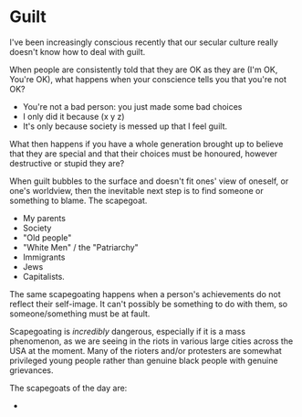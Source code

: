 # Guilt

I've been increasingly conscious recently that our secular culture
really doesn't know how to deal with guilt.

When people are consistently told that they are OK as they are
(I'm OK, You're OK), what happens when your conscience tells
you that you're not OK?

- You're not a bad person: you just made some bad choices
- I only did it because (x y z)
- It's only because society is messed up that I feel guilt.

What then happens if you have a whole generation brought up to
believe that they are special and that their choices must be
honoured, however destructive or stupid they are?

When guilt bubbles to the surface and doesn't fit ones' view
of oneself, or one's worldview, then the inevitable next step
is to find someone or something to blame. The scapegoat.

- My parents
- Society
- "Old people"
- "White Men" / the "Patriarchy"
- Immigrants
- Jews
- Capitalists.

The same scapegoating happens when a person's achievements do
not reflect their self-image. It can't possibly be something to
do with them, so someone/something must be at fault.

Scapegoating is _incredibly_ dangerous, especially if it
is a mass phenomenon, as we are seeing in the riots in various
large cities across the USA at the moment. Many of the rioters
and/or protesters are somewhat privileged young people rather than
genuine black people with genuine grievances.

The scapegoats of the day are:

-
